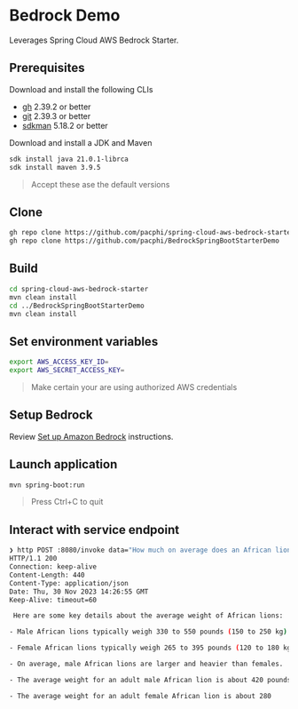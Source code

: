 # Bedrock Demo

Leverages Spring Cloud AWS Bedrock Starter.

## Prerequisites

Download and install the following CLIs

* [gh](https://github.com/cli/cli#installation) 2.39.2 or better
* [git](https://git-scm.com/book/en/v2/Getting-Started-Installing-Git) 2.39.3 or better
* [sdkman](https://sdkman.io/install) 5.18.2 or better

Download and install a JDK and Maven

```bash
sdk install java 21.0.1-librca
sdk install maven 3.9.5
```
> Accept these ase the default versions


## Clone

```bash
gh repo clone https://github.com/pacphi/spring-cloud-aws-bedrock-starter
gh repo clone https://github.com/pacphi/BedrockSpringBootStarterDemo
```


## Build

```bash
cd spring-cloud-aws-bedrock-starter
mvn clean install
cd ../BedrockSpringBootStarterDemo
mvn clean install
```

## Set environment variables

```bash
export AWS_ACCESS_KEY_ID=
export AWS_SECRET_ACCESS_KEY=
```
> Make certain your are using authorized AWS credentials


## Setup Bedrock

Review [Set up Amazon Bedrock](https://docs.aws.amazon.com/bedrock/latest/userguide/setting-up.html) instructions.


## Launch application

```bash
mvn spring-boot:run
```
> Press Ctrl+C to quit


## Interact with service endpoint

```bash
❯ http POST :8080/invoke data="How much on average does an African lion weigh in pounds"
HTTP/1.1 200
Connection: keep-alive
Content-Length: 440
Content-Type: application/json
Date: Thu, 30 Nov 2023 14:26:55 GMT
Keep-Alive: timeout=60

 Here are some key details about the average weight of African lions:

- Male African lions typically weigh 330 to 550 pounds (150 to 250 kg).

- Female African lions typically weigh 265 to 395 pounds (120 to 180 kg).

- On average, male African lions are larger and heavier than females. 

- The average weight for an adult male African lion is about 420 pounds (190 kg).

- The average weight for an adult female African lion is about 280
```
